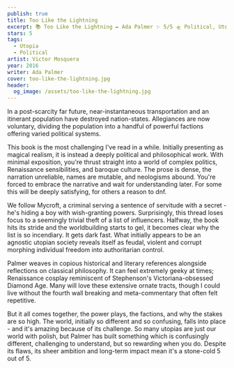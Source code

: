 ```yaml
---
publish: true
title: Too Like the Lightning
excerpt: 📚 Too Like the Lightning ✒️ Ada Palmer ✨ 5/5 🛸 Political, Utopia 🖌️ Victor Mosquera
stars: 5
tags:
  - Utopia
  - Political
artist: Victor Mosquera
year: 2016
writer: Ada Palmer
cover: too-like-the-lightning.jpg
header:
  og_image: /assets/too-like-the-lightning.jpg
---
```

In a post-scarcity far future, near-instantaneous transportation and an itinerant population have destroyed nation-states. Allegiances are now voluntary, dividing the population into a handful of powerful factions offering varied political systems.

This book is the most challenging I've read in a while. Initially presenting as magical realism, it is instead a deeply political and philosophical work. With minimal exposition, you're thrust straight into a world of complex politics, Renaissance sensibilities, and baroque culture. The prose is dense, the narration unreliable, names are mutable, and neologisms abound. You're forced to embrace the narrative and wait for understanding later. For some this will be deeply satisfying, for others a reason to dnf.

We follow Mycroft, a criminal serving a sentence of servitude with a secret - he's hiding a boy with wish-granting powers. Surprisingly, this thread loses focus to a seemingly trivial theft of a list of influencers. Halfway, the book hits its stride and the worldbuilding starts to gel, it becomes clear why the list is so incendiary. It gets dark fast. What initially appears to be an agnostic utopian society reveals itself as feudal, violent and corrupt morphing individual freedom into authoritarian control.

Palmer weaves in copious historical and literary references alongside reflections on classical philosophy. It can feel extremely geeky at times; Renaissance cosplay reminiscent of Stephenson's Victoriana-obsessed Diamond Age. Many will love these extensive ornate tracts, though I could live without the fourth wall breaking and meta-commentary that often felt repetitive.

But it all comes together, the power plays, the factions, and why the stakes are so high. The world, initially so different and so confusing, falls into place - and it's amazing because of its challenge. So many utopias are just our world with polish, but Palmer has built something which is confusingly different, challenging to understand, but so rewarding when you do. Despite its flaws, its sheer ambition and long-term impact mean it's a stone-cold 5 out of 5.